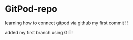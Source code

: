 # GitPod-repo
learning how to connect gitpod via github
my first commit !!

added my first branch using GIT!